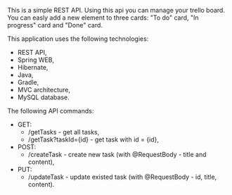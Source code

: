 This is a simple REST API. Using this api you can manage your trello board. You can easly add a new element to three cards: "To do" card, "In progress" card and "Done" card. 

This application uses the following technologies:
- REST API,
- Spring WEB,
- Hibernate,
- Java,
- Gradle,
- MVC architecture,
- MySQL database.

The following API commands:
- GET:
    - /getTasks - get all tasks,
    - /getTask?taskId={id} - get task with id = {id},
- POST:
    - /createTask - create new task (with @RequestBody - title and content),
- PUT:
    - /updateTask - update existed task (with @RequestBody - id, title, content).
    
